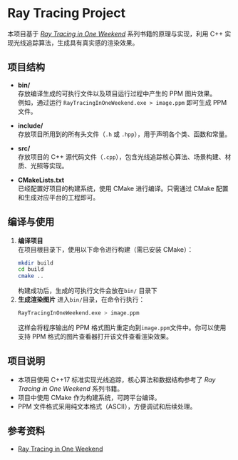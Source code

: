 # Ray Tracing Project

本项目基于 [_Ray Tracing in One Weekend_](https://raytracing.github.io/books/RayTracingInOneWeekend.html) 系列书籍的原理与实现，利用 C++ 实现光线追踪算法，生成具有真实感的渲染效果。

## 项目结构

- **bin/**  
  存放编译生成的可执行文件以及项目运行过程中产生的 PPM 图片效果。  
  例如，通过运行 `RayTracingInOneWeekend.exe > image.ppm` 即可生成 PPM 文件。

- **include/**  
  存放项目所用到的所有头文件（`.h` 或 `.hpp`），用于声明各个类、函数和常量。

- **src/**  
  存放项目的 C++ 源代码文件（`.cpp`），包含光线追踪核心算法、场景构建、材质、光照等实现。

- **CMakeLists.txt**  
  已经配置好项目的构建系统，使用 CMake 进行编译。只需通过 CMake 配置和生成对应平台的工程即可。

## 编译与使用

1. **编译项目**  
   在项目根目录下，使用以下命令进行构建（需已安装 CMake）：
   ```bash
   mkdir build
   cd build
   cmake ..
   ```
   构建成功后，生成的可执行文件会放在`bin/` 目录下
 2. **生成渲染图片**
    进入`bin/`目录，在命令行执行：
    ```bash
    RayTracingInOneWeekend.exe > image.ppm
    ```
    这样会将程序输出的 PPM 格式图片重定向到`image.ppm`文件中。你可以使用支持 PPM 格式的图片查看器打开该文件查看渲染效果。

## 项目说明

- 本项目使用 C++17 标准实现光线追踪，核心算法和数据结构参考了 *Ray Tracing in One Weekend* 系列书籍。
- 项目中使用 CMake 作为构建系统，可跨平台编译。
- PPM 文件格式采用纯文本格式（ASCII），方便调试和后续处理。

## 参考资料

- [Ray Tracing in One Weekend](https://raytracing.github.io/books/RayTracingInOneWeekend.html)
